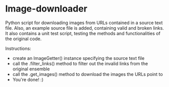# Image-downloader
Python script for downloading images from URLs contained in a source text file.
Also, an example source file is added, containing valid and broken links.
It also contains a unit test script, testing the methods and functionalities of the original code.

Instructions:
  - create an ImageGetter() instance specifying the source text file
  - call the .filter_links() method to filter out the invalid links from the original ensemble
  - call the .get_images() method to download the images the URLs point to
  - You're done! :)
